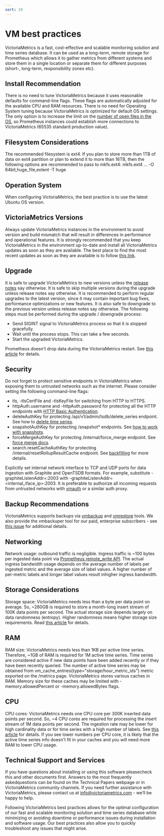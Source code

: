 ```yaml
---
sort: 19
---
```


# VM best practices 

VictoriaMetrics is a fast, cost-effective and scalable monitoring solution and time series database. It can be used as a long-term, remote storage for Prometheus which allows it to gather metrics from different systems and store them in a single location or separate them for different purposes (short-, long-term, responsibility zones etc). 

## Install Recommendation
  There is no need to tune VictoriaMetrics because it uses reasonable defaults for command-line flags.  These flags are automatically adjusted for the available CPU and RAM resources. There is no need for Operating System tuning because VictoriaMetrics is optimized for default OS settings. The only option is to increase the limit on the [number of open files in the OS](https://medium.com/@muhammadtriwibowo/set-permanently-ulimit-n-open-files-in-ubuntu-4d61064429a), so Prometheus instances could establish more connections to VictoriaMetrics (65535 standard production value).
## Filesystem Considerations 

  The recommended filesystem is ext4. If you plan to store more than 1TB of data on ext4 partition or plan to extend it to more than 16TB, then the following options are recommended to pass to mkfs.ext4:
mkfs.ext4 ... -O 64bit,huge_file,extent -T huge

## Operation System 
  When configuring VictoriaMetrics, the best practice is to use the latest Ubuntu OS version. 

## VictoriaMetrics Versions 
  Always update VictoriaMetrics instances in the environment to avoid version and build mismatch that will result in differences in performance and operational features. It is strongly recommended that you keep VictoriaMetrics in the environment up-to-date and install all VictoriaMetrics updates as soon as they are available. The best place to find the most recent updates as soon as they are available is to follow [this link](https://github.com/VictoriaMetrics/VictoriaMetrics/releases).

## Upgrade
  It is safe to upgrade VictoriaMetrics to new versions unless the [release notes](https://github.com/VictoriaMetrics/VictoriaMetrics/releases) say otherwise. It is safe to skip multiple versions during the upgrade unless release notes say otherwise. It is recommended to perform regular upgrades to the latest version, since it may contain important bug fixes, performance optimizations or new features.
It is also safe to downgrade to the previous version unless release notes say otherwise.
The following steps must be performed during the upgrade / downgrade process:

  * Send SIGINT signal to VictoriaMetrics process so that it is stopped gracefully.
  * Wait until the process stops. This can take a few seconds. 
  * Start the upgraded VictoriaMetrics.
		
Prometheus doesn't drop data during the VictoriaMetrics restart. See [this article](https://grafana.com/blog/2019/03/25/whats-new-in-prometheus-2.8-wal-based-remote-write/) for details.
 
## Security
  Do not forget to protect sensitive endpoints in VictoriaMetrics when exposing them to untrusted networks such as the internet. Please consider setting the following command-line flags:
  
  * tls, -tlsCertFile and -tlsKeyFile for switching from HTTP to HTTPS.
  * httpAuth.username and -httpAuth.password for protecting all the HTTP endpoints with [HTTP Basic Authentication](https://en.wikipedia.org/wiki/Basic_access_authentication).
  * deleteAuthKey for protecting /api/v1/admin/tsdb/delete_series endpoint. See how to [delete time series](https://github.com/VictoriaMetrics/VictoriaMetrics/blob/master/README.md#how-to-delete-time-series).
  * snapshotAuthKey for protecting /snapshot* endpoints. See [how to work with snapshots](https://github.com/VictoriaMetrics/VictoriaMetrics/blob/master/README.md#how-to-work-with-snapshots).
  * forceMergeAuthKey for protecting /internal/force_merge endpoint. See [force merge docs](https://github.com/VictoriaMetrics/VictoriaMetrics/blob/master/README.md#forced-merge).
  * search.resetCacheAuthKey for protecting /internal/resetRollupResultCache endpoint. See [backfilling](https://github.com/VictoriaMetrics/VictoriaMetrics/blob/master/README.md#backfilling) for more details.
		
  Explicitly set internal network interface to TCP and UDP ports for data ingestion with Graphite and OpenTSDB formats. For example, substitute -graphiteListenAddr=:2003 with -graphiteListenAddr=<internal_iface_ip>:2003.
It is preferable to authorize all  incoming requests from untrusted networks with [vmauth](https://github.com/VictoriaMetrics/VictoriaMetrics/blob/master/app/vmauth/README.md) or a similar auth proxy.

## Backup Recommendations 
  VictoriaMetrics supports backups via [vmbackup](https://github.com/VictoriaMetrics/VictoriaMetrics/blob/master/app/vmbackup/README.md) and [vmrestore](https://github.com/VictoriaMetrics/VictoriaMetrics/blob/master/app/vmrestore/README.md) tools. We also provide  the vmbackuper tool for our paid, enterprise subscribers - see [this issue](https://github.com/VictoriaMetrics/VictoriaMetrics/issues/466) for additional details. 

## Networking 
  Network usage: outbound traffic is negligible. Ingress traffic is ~100 bytes per ingested data point via [Prometheus remote_write API](https://prometheus.io/docs/prometheus/latest/configuration/configuration/#remote_write). The actual ingress bandwidth usage depends on the average number of labels per ingested metric and the average size of label values. A higher number of per-metric labels and longer label values result inhigher ingress bandwidth.

## Storage Considerations 
  Storage space: VictoriaMetrics needs less than a byte per data point on average. So, ~260GB is required to store a month-long insert stream of 100K data points per second. The actual storage size depends largely on data randomness (entropy). Higher randomness means higher storage size requirements. Read [this article](https://medium.com/faun/victoriametrics-achieving-better-compression-for-time-series-data-than-gorilla-317bc1f95932) for details.

## RAM  
  RAM size: VictoriaMetrics needs less than 1KB per active time series. Therefore, ~1GB of RAM is required for 1M active time series. Time series are considered active if new data points have been added recently or if they have been recently queried. The number of active time series may be obtained from vm_cache_entries{type="storage/hour_metric_ids"} metric exported on the /metrics page. VictoriaMetrics stores various caches in RAM. Memory size for these caches may be limited with -memory.allowedPercent or -memory.allowedBytes flags.

## CPU
  CPU cores: VictoriaMetrics needs one CPU core per 300K inserted data points per second. So, ~4 CPU cores are required for processing the insert stream of 1M data points per second. The ingestion rate may be lower for high cardinality data or for time series with a high number of labels. See [this article](https://valyala.medium.com/insert-benchmarks-with-inch-influxdb-vs-victoriametrics-e31a41ae2893) for details. If you see lower numbers per CPU core, it is likely that the active time series info doesn't fit in your caches and you will need more RAM to lower CPU usage.
 
## Technical Support and Services
  If you have questions about installing or using this software pleasecheck this and other documents first. Answers to the most frequently askedquestions can be found on the Technical Papers webpage or in VictoriaMetrics community channels. If you need further assistance with VictoriaMetrics, please contact us at info@victoriametrics.com - we’ll be happy to help.

Following VictoriaMetrics best practices allows for the optimal configuration of our fast and scalable monitoring solution and time series database while minimizing or avoiding downtime or performance issues during installation and software usage. Our best practices also allow you to quickly troubleshoot any issues that might arise. 


